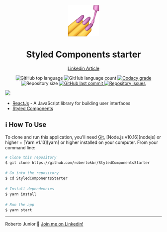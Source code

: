<h1 align="center">
    <img src="https://raw.githubusercontent.com/robertokbr/StyledComponentsStarter/master/src/assets/icon.png" width="100px" /><br>
    <br>
  Styled Components starter
</h1>

<a target="_blank" href="https://www.linkedin.com/pulse/styled-components-in%C3%ADcio-r%C3%A1pido-roberto-junior/">
  <p align="center"> Linkedin Article </p>
</a>
<p align="center">
  <img alt="GitHub top language" src="https://img.shields.io/github/languages/top/robertokbr/StyledComponentsStarter.svg">

  <img alt="GitHub language count" src="https://img.shields.io/github/languages/count/robertokbr/StyledComponentsStarter.svg">

  <a href="https://www.codacy.com/app/robertokbr/StyledComponentsStarter?utm_source=github.com&amp;utm_medium=referral&amp;utm_content=robertokbr/StyledComponentsStarter&amp;utm_campaign=Badge_Grade">
    <img alt="Codacy grade" src="https://img.shields.io/codacy/grade/1b577a07dda843aba09f4bc55d1af8fc.svg">
  </a>

  <img alt="Repository size" src="https://img.shields.io/github/repo-size/robertokbr/StyledComponentsStarter.svg">
  <a href="https://github.com/robertokbr/StyledComponentsStarter/commits/master">
    <img alt="GitHub last commit" src="https://img.shields.io/github/last-commit/robertokbr/StyledComponentsStarter.svg">
  </a>

  <a href="https://github.com/robertokbr/StyledComponentsStarter/issues">
    <img alt="Repository issues" src="https://img.shields.io/github/issues/robertokbr/StyledComponentsStarter.svg">
  </a>
</p>

 <img src="https://raw.githubusercontent.com/robertokbr/StyledComponentsStarter/master/.Github/screenshot.gif"/>


- [ReactJs](https://reactjs.org) - A JavaScript library for building user interfaces
- [Styled Components](https://styled-components.com/)



## :information_source: How To Use

To clone and run this application, you'll need [Git](https://git-scm.com), [Node.js v10.16][nodejs] or higher + [Yarn v1.13][yarn] or higher installed on your computer. From your command line:

```bash
# Clone this repository
$ git clone https://github.com/robertokbr/StyledComponentsStarter

# Go into the repository
$ cd StyledComponentsStarter

# Install dependencies
$ yarn install

# Run the app
$ yarn start
```
---

Roberto Junior :wave: [Join me on Linkedin!](https://www.linkedin.com/in/robertojrcdc/)


[vc]: https://code.visualstudio.com/
[vceditconfig]: https://marketplace.visualstudio.com/items?itemName=EditorConfig.EditorConfig
[vceslint]: https://marketplace.visualstudio.com/items?itemName=dbaeumer.vscode-eslint
